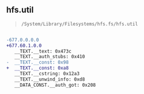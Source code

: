 ## hfs.util

> `/System/Library/Filesystems/hfs.fs/hfs.util`

```diff

-677.0.0.0.0
+677.60.1.0.0
   __TEXT.__text: 0x473c
   __TEXT.__auth_stubs: 0x410
-  __TEXT.__const: 0x98
+  __TEXT.__const: 0xa8
   __TEXT.__cstring: 0x12a3
   __TEXT.__unwind_info: 0xd8
   __DATA_CONST.__auth_got: 0x208

```
